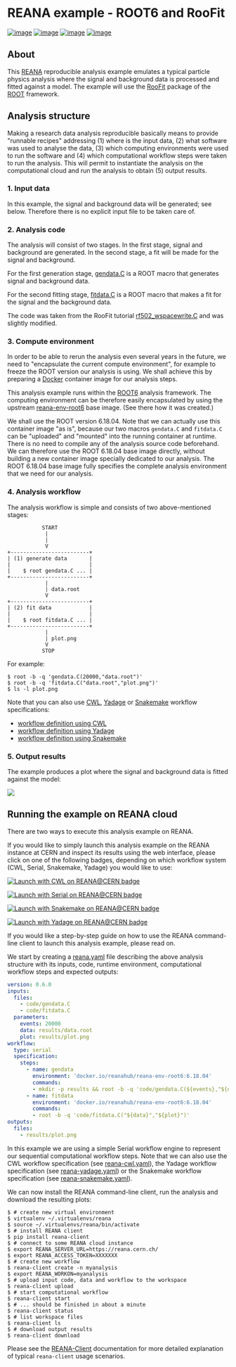 # REANA example - ROOT6 and RooFit

[![image](https://github.com/reanahub/reana-demo-root6-roofit/workflows/CI/badge.svg)](https://github.com/reanahub/reana-demo-root6-roofit/actions)
[![image](https://img.shields.io/badge/discourse-forum-blue.svg)](https://forum.reana.io)
[![image](https://img.shields.io/github/license/reanahub/reana-demo-root6-roofit.svg)](https://github.com/reanahub/reana-demo-root6-roofit/blob/master/LICENSE)
[![image](https://www.reana.io/static/img/badges/launch-on-reana-at-cern.svg)](https://reana.cern.ch/launch?url=https%3A%2F%2Fgithub.com%2Freanahub%2Freana-demo-root6-roofit&specification=reana.yaml&name=reana-demo-root6-roofit)

## About

This [REANA](http://www.reana.io/) reproducible analysis example emulates a typical
particle physics analysis where the signal and background data is processed and fitted
against a model. The example will use the [RooFit](https://root.cern.ch/roofit) package
of the [ROOT](https://root.cern.ch/) framework.

## Analysis structure

Making a research data analysis reproducible basically means to provide "runnable
recipes" addressing (1) where is the input data, (2) what software was used to analyse
the data, (3) which computing environments were used to run the software and (4) which
computational workflow steps were taken to run the analysis. This will permit to
instantiate the analysis on the computational cloud and run the analysis to obtain (5)
output results.

### 1. Input data

In this example, the signal and background data will be generated; see below. Therefore
there is no explicit input file to be taken care of.

### 2. Analysis code

The analysis will consist of two stages. In the first stage, signal and background are
generated. In the second stage, a fit will be made for the signal and background.

For the first generation stage, [gendata.C](code/gendata.C) is a ROOT macro that
generates signal and background data.

For the second fitting stage, [fitdata.C](code/fitdata.C) is a ROOT macro that makes a
fit for the signal and the background data.

The code was taken from the RooFit tutorial
[rf502_wspacewrite.C](https://root.cern/doc/master/rf502__wspacewrite_8C.html) and was
slightly modified.

### 3. Compute environment

In order to be able to rerun the analysis even several years in the future, we need to
"encapsulate the current compute environment", for example to freeze the ROOT version our
analysis is using. We shall achieve this by preparing a [Docker](https://www.docker.com/)
container image for our analysis steps.

This analysis example runs within the [ROOT6](https://root.cern.ch/) analysis
framework. The computing environment can be therefore easily encapsulated by using the
upstream [reana-env-root6](https://github.com/reanahub/reana-env-root6) base image. (See
there how it was created.)

We shall use the ROOT version 6.18.04. Note that we can actually use this container image
"as is", because our two macros `gendata.C` and `fitdata.C` can be "uploaded" and
"mounted" into the running container at runtime. There is no need to compile any of the
analysis source code beforehand. We can therefore use the ROOT 6.18.04 base image
directly, without building a new container image specially dedicated to our analysis. The
ROOT 6.18.04 base image fully specifies the complete analysis environment that we need
for our analysis.

### 4. Analysis workflow

The analysis workflow is simple and consists of two above-mentioned stages:

```console
           START
            |
            |
            V
+-------------------------+
| (1) generate data       |
|                         |
|    $ root gendata.C ... |
+-------------------------+
            |
            | data.root
            V
+-------------------------+
| (2) fit data            |
|                         |
|    $ root fitdata.C ... |
+-------------------------+
            |
            | plot.png
            V
           STOP
```

For example:

```console
$ root -b -q 'gendata.C(20000,"data.root")'
$ root -b -q 'fitdata.C("data.root","plot.png")'
$ ls -l plot.png
```

Note that you can also use [CWL](http://www.commonwl.org/v1.0/),
[Yadage](https://github.com/diana-hep/yadage) or [Snakemake](https://snakemake.github.io)
workflow specifications:

- [workflow definition using CWL](workflow/cwl/workflow.cwl)
- [workflow definition using Yadage](workflow/yadage/workflow.yaml)
- [workflow definition using Snakemake](workflow/snakemake/Snakefile)

### 5. Output results

The example produces a plot where the signal and background data is fitted against the
model:

![](https://raw.githubusercontent.com/reanahub/reana-demo-root6-roofit/master/docs/plot.png)

## Running the example on REANA cloud

There are two ways to execute this analysis example on REANA.

If you would like to simply launch this analysis example on the REANA instance at CERN
and inspect its results using the web interface, please click on one of the following
badges, depending on which workflow system (CWL, Serial, Snakemake, Yadage) you would
like to use:

[![Launch with CWL on REANA@CERN badge](https://www.reana.io/static/img/badges/launch-with-cwl-on-reana-at-cern.svg)](https://reana.cern.ch/launch?url=https%3A%2F%2Fgithub.com%2Freanahub%2Freana-demo-root6-roofit&specification=reana-cwl.yaml&name=reana-demo-root6-roofit-cwl)

[![Launch with Serial on REANA@CERN badge](https://www.reana.io/static/img/badges/launch-with-serial-on-reana-at-cern.svg)](https://reana.cern.ch/launch?url=https%3A%2F%2Fgithub.com%2Freanahub%2Freana-demo-root6-roofit&specification=reana.yaml&name=reana-demo-root6-roofit-serial)

[![Launch with Snakemake on REANA@CERN badge](https://www.reana.io/static/img/badges/launch-with-snakemake-on-reana-at-cern.svg)](https://reana.cern.ch/launch?url=https%3A%2F%2Fgithub.com%2Freanahub%2Freana-demo-root6-roofit&specification=reana-snakemake.yaml&name=reana-demo-root6-roofit-snakemake)

[![Launch with Yadage on REANA@CERN badge](https://www.reana.io/static/img/badges/launch-with-yadage-on-reana-at-cern.svg)](https://reana.cern.ch/launch?url=https%3A%2F%2Fgithub.com%2Freanahub%2Freana-demo-root6-roofit&specification=reana-yadage.yaml&name=reana-demo-root6-roofit-yadage)

If you would like a step-by-step guide on how to use the REANA command-line client to
launch this analysis example, please read on.

We start by creating a [reana.yaml](reana.yaml) file describing the above analysis
structure with its inputs, code, runtime environment, computational workflow steps and
expected outputs:

```yaml
version: 0.6.0
inputs:
  files:
    - code/gendata.C
    - code/fitdata.C
  parameters:
    events: 20000
    data: results/data.root
    plot: results/plot.png
workflow:
  type: serial
  specification:
    steps:
      - name: gendata
        environment: 'docker.io/reanahub/reana-env-root6:6.18.04'
        commands:
        - mkdir -p results && root -b -q 'code/gendata.C(${events},"${data}")'
      - name: fitdata
        environment: 'docker.io/reanahub/reana-env-root6:6.18.04'
        commands:
        - root -b -q 'code/fitdata.C("${data}","${plot}")'
outputs:
  files:
    - results/plot.png
```

In this example we are using a simple Serial workflow engine to represent our sequential
computational workflow steps. Note that we can also use the CWL workflow specification
(see [reana-cwl.yaml](reana-cwl.yaml)), the Yadage workflow specification (see
[reana-yadage.yaml](reana-yadage.yaml)) or the Snakemake workflow specification (see
[reana-snakemake.yaml](reana-snakemake.yaml)).

We can now install the REANA command-line client, run the analysis and download the
resulting plots:

```console
$ # create new virtual environment
$ virtualenv ~/.virtualenvs/reana
$ source ~/.virtualenvs/reana/bin/activate
$ # install REANA client
$ pip install reana-client
$ # connect to some REANA cloud instance
$ export REANA_SERVER_URL=https://reana.cern.ch/
$ export REANA_ACCESS_TOKEN=XXXXXXX
$ # create new workflow
$ reana-client create -n myanalysis
$ export REANA_WORKON=myanalysis
$ # upload input code, data and workflow to the workspace
$ reana-client upload
$ # start computational workflow
$ reana-client start
$ # ... should be finished in about a minute
$ reana-client status
$ # list workspace files
$ reana-client ls
$ # download output results
$ reana-client download
```

Please see the [REANA-Client](https://reana-client.readthedocs.io/) documentation for
more detailed explanation of typical `reana-client` usage scenarios.
